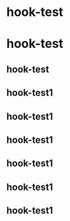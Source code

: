 # hook-test
# hook-test
## hook-test
## hook-test1
## hook-test1
## hook-test1
## hook-test1
## hook-test1
## hook-test1

